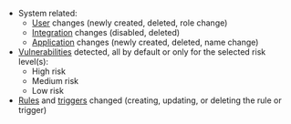 * System related:
    * [User](../../../user-guides/settings/users.md) changes (newly created, deleted, role change)
    * [Integration](integrations-intro.md) changes (disabled, deleted)
    * [Application](../../../user-guides/settings/applications.md) changes (newly created, deleted, name change)
* [Vulnerabilities](../../../glossary-en.md#vulnerability) detected, all by default or only for the selected risk level(s):
    * High risk
    * Medium risk
    * Low risk
* [Rules](../../../user-guides/rules/intro.md) and [triggers](../../../user-guides/triggers/triggers.md) changed (creating, updating, or deleting the rule or trigger)
